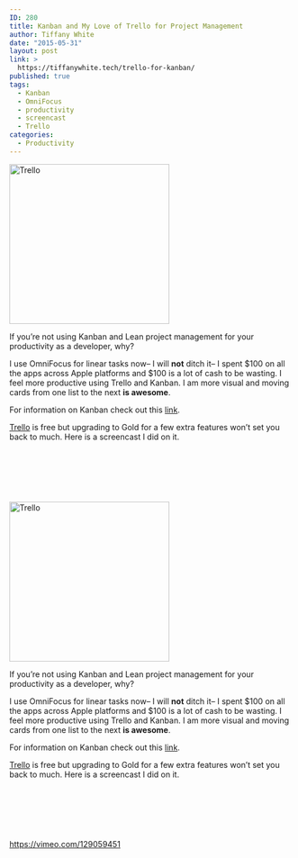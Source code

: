 ```yaml
---
ID: 280
title: Kanban and My Love of Trello for Project Management
author: Tiffany White
date: "2015-05-31"
layout: post
link: >
  https://tiffanywhite.tech/trello-for-kanban/
published: true
tags:
  - Kanban
  - OmniFocus
  - productivity
  - screencast
  - Trello
categories:
  - Productivity
---
```



<img class=" alignright" src="http://helloburgh.me/wp-content/uploads/2015/05/wpid-Trello.png" alt="Trello" width="284" height="284" />

If you’re not using Kanban and Lean project management for your productivity as a developer, why?

I use OmniFocus for linear tasks now– I will <strong>not</strong> ditch it– I spent $100 on all the apps across Apple platforms and $100 is a lot of cash to be wasting. I feel more productive using Trello and Kanban. I am more visual and moving cards from one list to the next <strong>is awesome</strong>.

For information on Kanban check out this <a href="http://blog.kanbanize.com/kanban-101-the-kanban-board/">link</a>.

<a href="http://www.trello.com">Trello</a> is free but upgrading to Gold for a few extra features won’t set you back to much. Here is a screencast I did on it.

&nbsp;

&nbsp;

&nbsp;




<img class=" alignright" src="http://helloburgh.me/wp-content/uploads/2015/05/wpid-Trello.png" alt="Trello" width="284" height="284" />

If you’re not using Kanban and Lean project management for your productivity as a developer, why?

I use OmniFocus for linear tasks now– I will <strong>not</strong> ditch it– I spent $100 on all the apps across Apple platforms and $100 is a lot of cash to be wasting. I feel more productive using Trello and Kanban. I am more visual and moving cards from one list to the next <strong>is awesome</strong>.

For information on Kanban check out this <a href="http://blog.kanbanize.com/kanban-101-the-kanban-board/">link</a>.

<a href="http://www.trello.com">Trello</a> is free but upgrading to Gold for a few extra features won’t set you back to much. Here is a screencast I did on it.

&nbsp;

&nbsp;

&nbsp;





https://vimeo.com/129059451